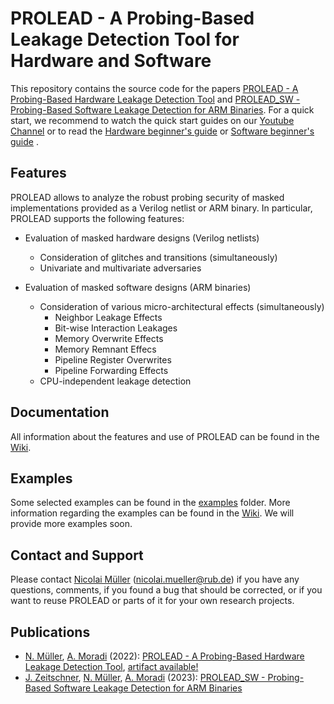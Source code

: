 # PROLEAD - A Probing-Based Leakage Detection Tool for Hardware and Software
This repository contains the source code for the papers <a href="https://tches.iacr.org/index.php/TCHES/article/view/9822">PROLEAD - A Probing-Based Hardware Leakage Detection Tool</a> and <a href="https://eprint.iacr.org/2023/034.pdf">PROLEAD_SW - Probing-Based Software Leakage Detection for ARM Binaries</a>.
For a quick start, we recommend to watch the quick start guides on our <a href="https://www.youtube.com/channel/UCTCuC2NMxaFPtDb4yGHHwTg">Youtube Channel</a> or to read the <a href="https://github.com/ChairImpSec/PROLEAD/wiki/Hardware-beginner's-guide">Hardware beginner's guide</a> or <a href="https://github.com/ChairImpSec/PROLEAD/wiki/Software-beginner's-guide">Software beginner's guide</a> .

## Features
PROLEAD allows to analyze the robust probing security of masked implementations provided as a Verilog netlist or ARM binary. In particular, PROLEAD supports the following features:

- Evaluation of masked hardware designs (Verilog netlists)
  - Consideration of glitches and transitions (simultaneously) 
  - Univariate and multivariate adversaries
  
- Evaluation of masked software designs (ARM binaries)  
  - Consideration of various micro-architectural effects (simultaneously)
    - Neighbor Leakage Effects
    - Bit-wise Interaction Leakages
    - Memory Overwrite Effects
    - Memory Remnant Effecs
    - Pipeline Register Overwrites
    - Pipeline Forwarding Effects
  - CPU-independent leakage detection  

## Documentation
All information about the features and use of PROLEAD can be found in the <a href="https://github.com/ChairImpSec/PROLEAD/wiki">Wiki</a>.

## Examples
Some selected examples can be found in the <a href="https://github.com/ChairImpSec/PROLEAD/tree/main/examples">examples</a> folder. More information regarding the examples can be found in the <a href="https://github.com/ChairImpSec/PROLEAD/wiki/Examples">Wiki</a>. We will provide more examples soon.

## Contact and Support
Please contact <a href="https://github.com/nicolaimueller">Nicolai Müller</a> (nicolai.mueller@rub.de) if you have any questions, comments, if you found a bug that should be corrected, or if you want to reuse PROLEAD or parts of it for your own research projects.

## Publications 
- <a href="https://github.com/nicolaimueller">N. Müller</a>, <a href="https://github.com/amircrypto001">A. Moradi</a> (2022): <a href="https://tches.iacr.org/index.php/TCHES/article/view/9822">PROLEAD - A Probing-Based Hardware Leakage Detection Tool</a>, <a href="https://artifacts.iacr.org/tches/2022/a19">artifact available!</a>
- <a href="https://github.com/JannikZeitschner">J. Zeitschner</a>, <a href="https://github.com/nicolaimueller">N. Müller</a>, <a href="https://github.com/amircrypto001">A. Moradi</a> (2023): <a href="https://tches.iacr.org/index.php/TCHES/article/view/10968">PROLEAD_SW - Probing-Based Software Leakage Detection for ARM Binaries</a>
